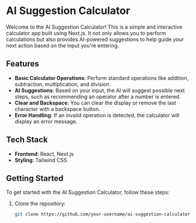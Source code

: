 
# AI Suggestion Calculator

Welcome to the AI Suggestion Calculator! This is a simple and interactive calculator app built using Next.js. It not only allows you to perform calculations but also provides AI-powered suggestions to help guide your next action based on the input you're entering.

## Features

- **Basic Calculator Operations**: Perform standard operations like addition, subtraction, multiplication, and division.
- **AI Suggestions**: Based on your input, the AI will suggest possible next steps, such as recommending an operator after a number is entered.
- **Clear and Backspace**: You can clear the display or remove the last character with a backspace button.
- **Error Handling**: If an invalid operation is detected, the calculator will display an error message.

## Tech Stack

- **Frontend**: React, Next.js
- **Styling**: Tailwind CSS

## Getting Started

To get started with the AI Suggestion Calculator, follow these steps:

1. Clone the repository:

   ```bash
   git clone https://github.com/your-username/ai-suggestion-calculator.git
